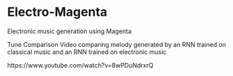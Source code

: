 # Electro-Magenta
<p>Electronic music generation using Magenta</p>
<p>Tune Comparison Video comparing melody generated by an RNN trained on classical music and an RNN trained on electronic music</p>
<p>https://www.youtube.com/watch?v=8wPDuNdrxrQ</p>
